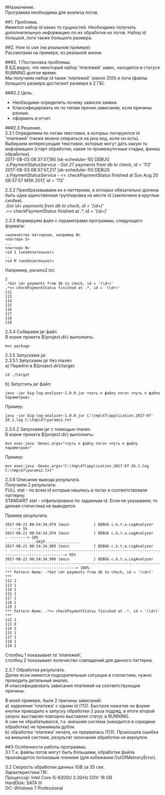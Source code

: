 #Назначение.  
Программа необходима для анализа логов.  

##1. Проблема.  
Имеется набор id каких то сущностей. Необходимо получить дополнительную информацию по их обработке из логов.
Набор id большой, логи также большого размера.

##2. How to use (на реальном примере)  
Рассмотрим на примере, из реальной жизни.

###2. 1 Постановка проблемы.  
В БД видно, что некоторый набор 'платежей' завис, находится в статусе RUNNING долгое время.  
Мы получаем набор id таких 'платежей' (около 200) и логи (файлы большого размера достигают размера в 2 ГБ).

###2.2 Цель.  
- Необходимо определить почему зависли заявки.  
- Классифицировать их по типам причин зависания, если причины разные.  
- оформить в отчет.

###2.3 Решение.  
2.3.1 Определяем по логам текстовки, в которых логируются id 'платежей' (также можно опираться на java  код, если он есть).
Выбираем интересующие текстовки, которые могут дать какую то информацию (старт обработки, какие то промежуточные стадии, финиш обработки).  
2017-08-03 08:37:57,185 [sk-scheduler-10] DEBUG .s.PaymentStatusService - Got 27 payments from db to check, id = '112'
2017-08-03 08:37:57,217 [sk-scheduler-10] DEBUG  .s.PaymentStatusService - << checkPaymentStatus finished at Sun Aug 20 08:37:57 MSK 2017, id = '112'  

2.3.2 Преобразовываем их к паттернам, в которых обязательно должна быть одна единственная группировка на месте id (заключено в круглые скобки).    
.*Got \d+ payments from db to check, id = '(\d+)'  
.*<< checkPaymentStatus finished at .*, id = '(\d+)'  

2.3.3 Формируем файл с параметрами программы, следующего формата:  
```prose
<количество паттернов, например N>
<паттерн 1>
...
<паттерн N>
<id 1 (необязательно)>
...
<id M (необязательно)>
```
Например, params2.txt:  
```prose
2
.*Got \d+ payments from db to check, id = '(\d+)'
.*<< checkPaymentStatus finished at .*, id = '(\d+)'
112
113
114
115
116
117
118
119
```
2.3.4 Собираем jar файл.  
В корне проекта ${project.dir} выполнить:  
```programming
mvn package
```
2.3.5 Запускаем jar.  
2.3.5.1 Запускаем jar без maven  
a) Перейти в ${project.dir}/target:
```programming
cd ./target
```
b) Запустить jar файл:
```programming
java -jar big-log-analyzer-1.0.0.jar <путь к файлу лога> <путь к файлу параметров>
```
Пример:
```programming
java -jar big-log-analyzer-1.0.0.jar C:\tmp\47\application.2017-07-26.1.log C:\tmp\47\params2.txt
```
2.3.5.2 Запускаем jar с помощью maven.  
В корне проекта ${project.dir} выполнить:
```programming
mvn exec:java -Dexec.args="<путь к файлу лога> <путь к файлу параметров>"
```
Пример:
```programming
mvn exec:java -Dexec.args="C:\tmp\47\application.2017-07-26.1.log C:\tmp\47\params2.txt"
```
2.3.6 Описание вывода результата.  
Получаем 2 результата:  
FULL stat - по всем id которые нашлись в логах и соответствовали паттерну.  
STANDART stat - отфильтровано по заданным id. Если не указываем, то данная статистика не выводится.  
  
Пример результата:  
```prose
2017-08-21 00:54:34,974 [main           ] DEBUG c.k.t.a.LogAnalyzer            - ----> 5%
2017-08-21 00:54:34,974 [main           ] DEBUG c.k.t.a.LogAnalyzer            - --------> 10%
..............SKIP................
2017-08-21 00:54:34,989 [main           ] DEBUG c.k.t.a.LogAnalyzer            - -----------------------------------------------------------------------------------------------> 95%
2017-08-21 00:54:34,990 [main           ] DEBUG c.k.t.a.LogAnalyzer            - ----------------------------------------------------------------------------------------------------> 100%
*** Pattern Name: .*Got \d+ payments from db to check, id = '(\d+)' ***
112	2
113	1
114	1
115	1
117	1
118	1
119	1
*** Pattern Name: .*<< checkPaymentStatus finished at .*, id = '(\d+)' ***
112	1
113	0
114	1
115	1
117	1
118	1
119	1
```

Столбец 1 показывает id 'платежей',  
столбец 2 показывает количество совпадений для данного паттерна.

2.3.7 Обработка результата.  
Далее если имеются подозрительные ситуации в статистике, нужно проводить детальный анализ.  
И классифицировать зависания платежей на соответствующие причины.

В моей примере, были 2 причины зависаний:  
a) задвоение 'платежа' с одним id (112). Быстрое нажатие на форме кнопки приводило к запуску обработки 2 раза подряд, в итоге второй запрос выставлял повторно выставлял статус в RUNNING.  
А сам не обрабатывался, т.к. внешняя система (находится в середине обработки) не принимала дубли.  
b) обработка 'платежа' начата, но прервалась (113). Произошла ошибка на внешней системе, результат окончания обработки не вернулся.

##3 Особенности работы программы.  
3.1 Т.к. файлы логов могут быть большими, обработки файла производится потоковым чтением (для избежания OutOfMemoryError).  
  
3.2 Cкорость обработки данных 1GB за 35 сек.  
Характеристики ПК:  
Процессор: Intel Core i5-6200U 2.3GHz 
ОЗУ: 16 GB  
HardDisk: SATA III  
ОС: Windows 7 Professional
